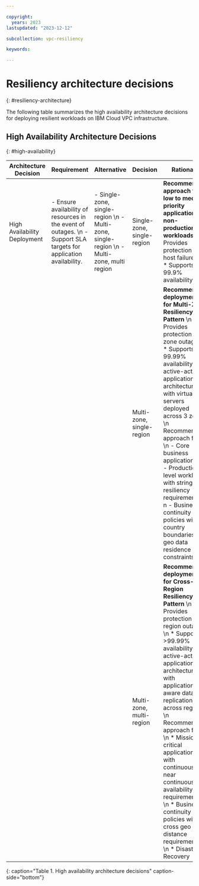```yaml
---

copyright:
  years: 2023
lastupdated: "2023-12-12"

subcollection: vpc-resiliency

keywords:

---
```


# Resiliency architecture decisions
{: #resiliency-architecture}

The following table summarizes the high availability architecture decisions for deploying resilient workloads on IBM Cloud VPC infrastructure.

## High Availability Architecture Decisions
{: #high-availability}

| Architecture Decision | Requirement | Alternative | Decision | Rationale |
| -------------- | -------------- | -------------- | -------------- | -------------- |
| High Availability Deployment | - Ensure availability of resources in the event of outages. \n - Support SLA targets for application availability. | - Single-zone, single-region \n - Multi-zone, single-region \n - Multi-zone, multi region | Single-zone, single-region  | **Recommended approach for  low to medium priority applications or non-production workloads** \n * Provides protection from host failures \n  * Supports 99.9% availability |
| | | | Multi-zone, single-region | **Recommended deployment for Multi-Zone Resiliency Pattern** \n - Provides protection from zone outage \n * Supports 99.99% availability for active-active application architecture with virtual servers deployed across 3 zones \n Recommended approach for: \n - Core business applications \n - Production level workloads with stringent resiliency requirements\ n  - Business continuity policies with country boundaries or geo data residence constraints |
| | | | Multi-zone, multi-region | **Recommended deployment for Cross-Region Resiliency Pattern** \n - Provides protection from region outage \n * Supports \>99.99% availability for active-active application architecture with application-aware data replication across regions \n  Recommended approach for: \n * Mission critical applications with continuous or near continuous availability requirements \n * Business continuity policies with cross geo or distance requirements \n * Disaster Recovery |
{: caption="Table 1. High availability architecture decisions" caption-side="bottom"}
